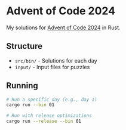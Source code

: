 # Advent of Code 2024

My solutions for [Advent of Code 2024](https://adventofcode.com/2024/) in Rust.

## Structure

- `src/bin/` - Solutions for each day
- `input/` - Input files for puzzles

## Running

```bash
# Run a specific day (e.g., day 1)
cargo run --bin 01

# Run with release optimizations
cargo run --release --bin 01
```